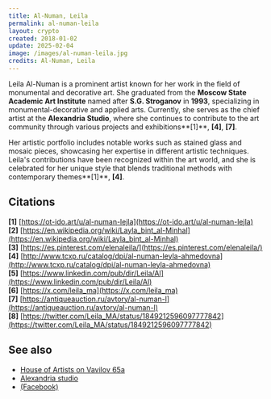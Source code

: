 ```yaml
---
title: Al-Numan, Leila
permalink: al-numan-leila
layout: crypto
created: 2018-01-02
update: 2025-02-04
image: /images/al-numan-leila.jpg
credits: Al-Numan, Leila
---
```


Leila Al-Numan is a prominent artist known for her work in the field of monumental and decorative art. She graduated from the **Moscow State Academic Art Institute** named after **S.G. Stroganov** in **1993**, specializing in monumental-decorative and applied arts. Currently, she serves as the chief artist at the **Alexandria Studio**, where she continues to contribute to the art community through various projects and exhibitions**[1]**, **[4]**, **[7]**.

Her artistic portfolio includes notable works such as stained glass and mosaic pieces, showcasing her expertise in different artistic techniques. Leila's contributions have been recognized within the art world, and she is celebrated for her unique style that blends traditional methods with contemporary themes**[1]**, **[4]**.

## Citations

**[1]** [https://ot-ido.art/u/al-numan-lejla](https://ot-ido.art/u/al-numan-lejla)  
**[2]** [https://en.wikipedia.org/wiki/Layla_bint_al-Minhal](https://en.wikipedia.org/wiki/Layla_bint_al-Minhal)  
**[3]** [https://es.pinterest.com/elenaleila/](https://es.pinterest.com/elenaleila/)  
**[4]** [http://www.tcxp.ru/catalog/dpi/al-numan-leyla-ahmedovna](http://www.tcxp.ru/catalog/dpi/al-numan-leyla-ahmedovna)  
**[5]** [https://www.linkedin.com/pub/dir/Leila/Al](https://www.linkedin.com/pub/dir/Leila/Al)  
**[6]** [https://x.com/leila_ma](https://x.com/leila_ma)  
**[7]** [https://antiqueauction.ru/avtory/al-numan-l](https://antiqueauction.ru/avtory/al-numan-l)  
**[8]** [https://twitter.com/Leila_MA/status/1849212596097777842](https://twitter.com/Leila_MA/status/1849212596097777842)

## See also

+ [House of Artists on Vavilov 65а](house-of-artists-on-vavilov-65)
+ [Alexandria studio](alexandria-studio)
+ [(Facebook)](https://www.facebook.com/alexandria.glass.studio/?notif_id=1527024751169651&notif_t=page_invite)

<!-- Prompt:  
- Не менять язык статьи, сохранять оригинальный язык.  
- Если тема оформлена как "Имя Фамилия", заголовок должен быть "Фамилия, Имя".  
- Изменить title: A Template на основной топик в статье.  
- Создать permalink: на основе title (без / пред и / после/)  
- Замени date: на created:  
- Замени update: хххх-хх-хх текущую дату в таком же формате  
- Изменить заголовок раздела "Citations" на ## Citations.  
- Оформить ссылки в разделе "Citations" в формате: **[x]** [URL](URL).  
- При ссылке на источник в тексте, использовать формат: **[x]**, **[x]**.  
- Убедиться, что номера цитат соответствуют записям в разделе "Citations".  
- Не применять форматирование **...** в строке credits:
- Сделать номера цитат кликабельными по указанному выше формату.  
- Добавить список связанных тем в том же формате.  
- Если есть списки с годами (при условии что они не содержат длинные предложения или ссылки) - конвертируй их в таблицы.  
- Выделяй даты, места, географические названия, адреса, имена собственные **таким образом**.  
- Использовать шаблон - "[Название темы](ссылка-на-тему)" для каждого пункта.  
- Раздел ## See also должен включаться автоматически в конец статьи.  
- Результат в md коде.  
- Оставить этот Prompt после редактирования в конце кода.  
-->
